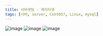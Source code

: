 ```yaml
---
title: 서버셋팅 - 케리터셋
tags: [서버, server, CentOS7, Linux, mysql]
---
```




![image](https://user-images.githubusercontent.com/49426352/144711004-9d84c4eb-eb4f-4121-8720-0f13e6b9d092.png)
![image](https://user-images.githubusercontent.com/49426352/144711006-25031f20-ef3e-40b4-9ce0-acec76fee576.png)
![image](https://user-images.githubusercontent.com/49426352/144711009-b33528f4-b80d-45c3-b7a5-8675025e26c9.png)
